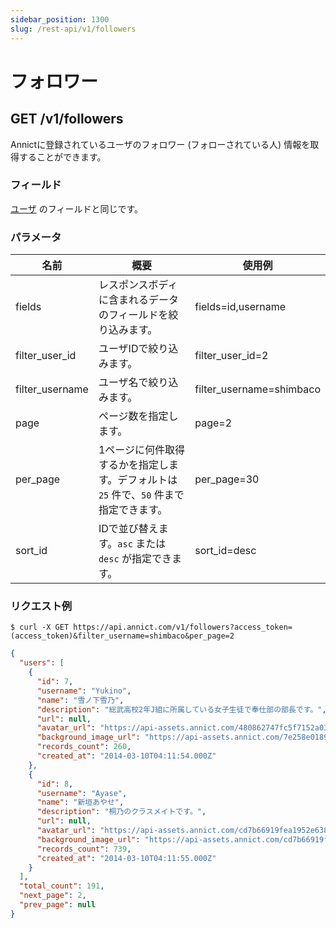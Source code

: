 ```yaml
---
sidebar_position: 1300
slug: /rest-api/v1/followers
---
```


# フォロワー

## GET /v1/followers

Annictに登録されているユーザのフォロワー (フォローされている人) 情報を取得することができます。

### フィールド

[ユーザ](/docs/rest-api/v1/users) のフィールドと同じです。

### パラメータ

| 名前 | 概要 | 使用例 |
| --- | --- | --- |
| fields | レスポンスボディに含まれるデータのフィールドを絞り込みます。 | fields=id,username |
| filter_user_id | ユーザIDで絞り込みます。 | filter_user_id=2 |
| filter_username | ユーザ名で絞り込みます。 | filter_username=shimbaco |
| page | ページ数を指定します。 | page=2 |
| per_page | 1ページに何件取得するかを指定します。デフォルトは `25` 件で、`50` 件まで指定できます。 | per_page=30 |
| sort_id | IDで並び替えます。`asc` または `desc` が指定できます。 | sort_id=desc |

### リクエスト例

```
$ curl -X GET https://api.annict.com/v1/followers?access_token=(access_token)&filter_username=shimbaco&per_page=2
```

```json
{
  "users": [
    {
      "id": 7,
      "username": "Yukino",
      "name": "雪ノ下雪乃",
      "description": "総武高校2年J組に所属している女子生徒で奉仕部の部長です。",
      "url": null,
      "avatar_url": "https://api-assets.annict.com/480862747fc5f7152a031e24f0c0374dc71c539a.jpg",
      "background_image_url": "https://api-assets.annict.com/7e258e0189e9ee38f4dc0c57b2c9f6b39dd2cd95.jpg",
      "records_count": 260,
      "created_at": "2014-03-10T04:11:54.000Z"
    },
    {
      "id": 8,
      "username": "Ayase",
      "name": "新垣あやせ",
      "description": "桐乃のクラスメイトです。",
      "url": null,
      "avatar_url": "https://api-assets.annict.com/cd7b66919fea1952e63855632665812839e2a394.jpg",
      "background_image_url": "https://api-assets.annict.com/cd7b66919fea1952e63855632665812839e2a394.jpg",
      "records_count": 739,
      "created_at": "2014-03-10T04:11:55.000Z"
    }
  ],
  "total_count": 191,
  "next_page": 2,
  "prev_page": null
}
```

